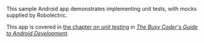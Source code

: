 This sample Android app demonstrates
implementing unit tests, with mocks supplied by Robolectric.

This app is covered in 
[the chapter on unit testing](https://commonsware.com/Android/previews/unit-testing)
in [*The Busy Coder's Guide to Android Development*](https://commonsware.com/Android/).

